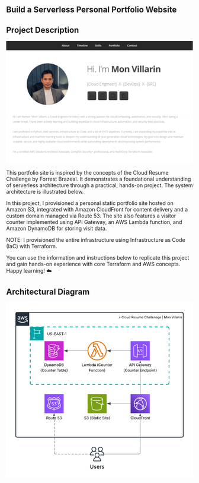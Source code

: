 ## Build a Serverless Personal Portfolio Website

## Project Description
![](https://github.com/kurokood/cloud_resume_challenge/blob/master/site-sc.png)

This portfolio site is inspired by the concepts of the Cloud Resume Challenge by Forrest Brazeal. It demonstrates a foundational understanding of serverless architecture through a practical, hands-on project. The system architecture is illustrated below.

In this project, I provisioned a personal static portfolio site hosted on Amazon S3, integrated with Amazon CloudFront for content delivery and a custom domain managed via Route 53. The site also features a visitor counter implemented using API Gateway, an AWS Lambda function, and Amazon DynamoDB for storing visit data.

NOTE: I provisioned the entire infrastructure using Infrastructure as Code (IaC) with Terraform.

You can use the information and instructions below to replicate this project and gain hands-on experience with core Terraform and AWS concepts.
Happy learning! ☁️

## Architectural Diagram

![](https://github.com/kurokood/cloud_resume_challenge/blob/master/cloud-resume-challenge.png)
